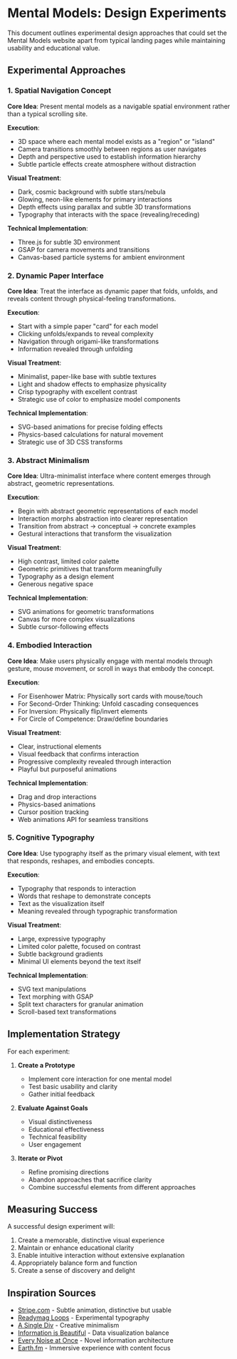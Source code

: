 # Mental Models: Design Experiments

This document outlines experimental design approaches that could set the Mental Models website apart from typical landing pages while maintaining usability and educational value.

## Experimental Approaches

### 1. Spatial Navigation Concept

**Core Idea**: Present mental models as a navigable spatial environment rather than a typical scrolling site.

**Execution**:
- 3D space where each mental model exists as a "region" or "island"
- Camera transitions smoothly between regions as user navigates
- Depth and perspective used to establish information hierarchy
- Subtle particle effects create atmosphere without distraction

**Visual Treatment**:
- Dark, cosmic background with subtle stars/nebula
- Glowing, neon-like elements for primary interactions
- Depth effects using parallax and subtle 3D transformations
- Typography that interacts with the space (revealing/receding)

**Technical Implementation**:
- Three.js for subtle 3D environment
- GSAP for camera movements and transitions
- Canvas-based particle systems for ambient environment

### 2. Dynamic Paper Interface

**Core Idea**: Treat the interface as dynamic paper that folds, unfolds, and reveals content through physical-feeling transformations.

**Execution**:
- Start with a simple paper "card" for each model
- Clicking unfolds/expands to reveal complexity
- Navigation through origami-like transformations
- Information revealed through unfolding

**Visual Treatment**:
- Minimalist, paper-like base with subtle textures
- Light and shadow effects to emphasize physicality
- Crisp typography with excellent contrast
- Strategic use of color to emphasize model components

**Technical Implementation**:
- SVG-based animations for precise folding effects
- Physics-based calculations for natural movement
- Strategic use of 3D CSS transforms

### 3. Abstract Minimalism

**Core Idea**: Ultra-minimalist interface where content emerges through abstract, geometric representations.

**Execution**:
- Begin with abstract geometric representations of each model
- Interaction morphs abstraction into clearer representation
- Transition from abstract → conceptual → concrete examples
- Gestural interactions that transform the visualization

**Visual Treatment**:
- High contrast, limited color palette
- Geometric primitives that transform meaningfully
- Typography as a design element
- Generous negative space

**Technical Implementation**:
- SVG animations for geometric transformations
- Canvas for more complex visualizations
- Subtle cursor-following effects

### 4. Embodied Interaction

**Core Idea**: Make users physically engage with mental models through gesture, mouse movement, or scroll in ways that embody the concept.

**Execution**:
- For Eisenhower Matrix: Physically sort cards with mouse/touch
- For Second-Order Thinking: Unfold cascading consequences
- For Inversion: Physically flip/invert elements
- For Circle of Competence: Draw/define boundaries

**Visual Treatment**:
- Clear, instructional elements
- Visual feedback that confirms interaction
- Progressive complexity revealed through interaction
- Playful but purposeful animations

**Technical Implementation**:
- Drag and drop interactions
- Physics-based animations
- Cursor position tracking
- Web animations API for seamless transitions

### 5. Cognitive Typography

**Core Idea**: Use typography itself as the primary visual element, with text that responds, reshapes, and embodies concepts.

**Execution**:
- Typography that responds to interaction
- Words that reshape to demonstrate concepts
- Text as the visualization itself
- Meaning revealed through typographic transformation

**Visual Treatment**:
- Large, expressive typography
- Limited color palette, focused on contrast
- Subtle background gradients
- Minimal UI elements beyond the text itself

**Technical Implementation**:
- SVG text manipulations
- Text morphing with GSAP
- Split text characters for granular animation
- Scroll-based text transformations

## Implementation Strategy

For each experiment:

1. **Create a Prototype**
   - Implement core interaction for one mental model
   - Test basic usability and clarity
   - Gather initial feedback

2. **Evaluate Against Goals**
   - Visual distinctiveness
   - Educational effectiveness
   - Technical feasibility
   - User engagement

3. **Iterate or Pivot**
   - Refine promising directions
   - Abandon approaches that sacrifice clarity
   - Combine successful elements from different approaches

## Measuring Success

A successful design experiment will:

1. Create a memorable, distinctive visual experience
2. Maintain or enhance educational clarity
3. Enable intuitive interaction without extensive explanation
4. Appropriately balance form and function
5. Create a sense of discovery and delight

## Inspiration Sources

- [Stripe.com](https://stripe.com) - Subtle animation, distinctive but usable
- [Readymag Loops](https://loops.readymag.com/) - Experimental typography
- [A Single Div](https://a.singlediv.com/) - Creative minimalism
- [Information is Beautiful](https://informationisbeautiful.net/) - Data visualization balance
- [Every Noise at Once](https://everynoise.com/) - Novel information architecture
- [Earth.fm](https://earth.fm) - Immersive experience with content focus